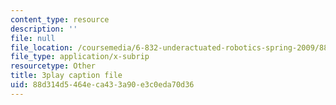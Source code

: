 ```yaml
---
content_type: resource
description: ''
file: null
file_location: /coursemedia/6-832-underactuated-robotics-spring-2009/88d314d5464eca433a90e3c0eda70d36_oWr1_LybOZI.srt
file_type: application/x-subrip
resourcetype: Other
title: 3play caption file
uid: 88d314d5-464e-ca43-3a90-e3c0eda70d36
---
```

